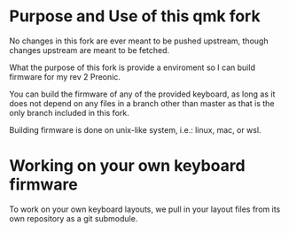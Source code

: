 # Purpose and Use of this qmk fork
No changes in this fork are ever meant to be pushed upstream, though changes upstream are meant to be
fetched.

What the purpose of this fork is provide a enviroment so I can build firmware for my rev 2 Preonic.

You can build the firmware of any of the provided keyboard, as long as it does not depend on any files in a 
branch other than master as that is the only branch included in this fork.

Building firmware is done on unix-like system, i.e.: linux, mac, or wsl.

# Working on your own keyboard firmware
To work on your own keyboard layouts, we pull in your layout files from its own repository as a git submodule.

